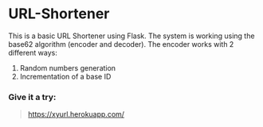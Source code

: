 # URL-Shortener
This is a basic URL Shortener using Flask.
The system is working using the base62 algorithm (encoder and decoder).
The encoder works with 2 different ways:
1. Random numbers generation 
2. Incrementation of a base ID

### Give it a try:
> https://xyurl.herokuapp.com/
